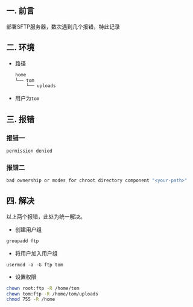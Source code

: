 ## 一. 前言

部署SFTP服务器，数次遇到几个报错，特此记录



## 二. 环境

* 路径

  ```bash
  home
  └── tom
      └── uploads
  ```

* 用户为`tom`



## 三. 报错

### 报错一

```bash
permission denied
```

### 报错二

```bash
bad ownership or modes for chroot directory component "<your-path>"
```



## 四. 解决

以上两个报错，此处为统一解决。

* 创建用户组

```bash
groupadd ftp
```

* 将用户加入用户组

```
usermod -a -G ftp tom
```

* 设置权限

```bash
chown root:ftp -R /home/tom
chown tom:ftp -R /home/tom/uploads
chmod 755 -R /home
```

